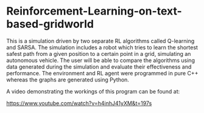 # Reinforcement-Learning-on-text-based-gridworld

This is a simulation driven by two separate RL algorithms called Q-learning and SARSA. The simulation includes a robot which tries to learn the shortest safest path from a given position to a certain point in a grid, simulating an autonomous vehicle. The user will be able to compare the algorithms using data generated during the simulation and evaluate their effectiveness and performance. The environment and RL agent were programmed in pure C++ whereas the graphs are generated using Python.

A video demonstrating the workings of this program can be found at:

https://www.youtube.com/watch?v=h4inhJ41yXM&t=197s
